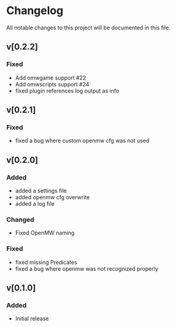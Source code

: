 # Changelog

All notable changes to this project will be documented in this file.

## v[0.2.2]

### Fixed

- Add omwgame support  #22
- Add omwscripts support  #24
- fixed plugin references log output as info

## v[0.2.1]

### Fixed

- fixed a bug where custom openmw cfg was not used

## v[0.2.0]

### Added

- added a settings file
- added openmw cfg overwrite
- added a log file

### Changed

- Fixed OpenMW naming

### Fixed

- fixed missing Predicates
- fixed a bug where openmw was not recognized properly

## v[0.1.0]

### Added

- Initial release
